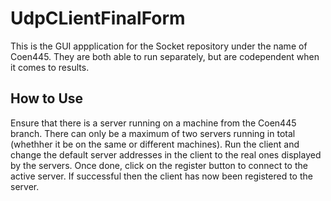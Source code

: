 # UdpCLientFinalForm
This is the GUI appplication for the Socket repository under the name of Coen445. They are both able to run separately, but are codependent when it comes to results.

## How to Use
Ensure that there is a server running on a machine from the Coen445 branch. There can only be a maximum of two servers running in total (whethher it be on the same or different machines). Run the client and change the default server addresses in the client to the real ones displayed by the servers. Once done, click on the register button to connect to the active server. If  successful then the client has now been registered to the server. 
